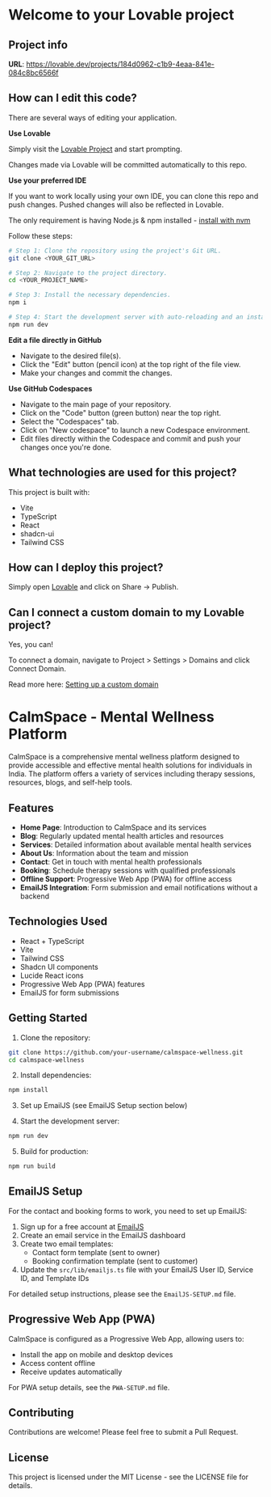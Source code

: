 # Welcome to your Lovable project

## Project info

**URL**: https://lovable.dev/projects/184d0962-c1b9-4eaa-841e-084c8bc6566f

## How can I edit this code?

There are several ways of editing your application.

**Use Lovable**

Simply visit the [Lovable Project](https://lovable.dev/projects/184d0962-c1b9-4eaa-841e-084c8bc6566f) and start prompting.

Changes made via Lovable will be committed automatically to this repo.

**Use your preferred IDE**

If you want to work locally using your own IDE, you can clone this repo and push changes. Pushed changes will also be reflected in Lovable.

The only requirement is having Node.js & npm installed - [install with nvm](https://github.com/nvm-sh/nvm#installing-and-updating)

Follow these steps:

```sh
# Step 1: Clone the repository using the project's Git URL.
git clone <YOUR_GIT_URL>

# Step 2: Navigate to the project directory.
cd <YOUR_PROJECT_NAME>

# Step 3: Install the necessary dependencies.
npm i

# Step 4: Start the development server with auto-reloading and an instant preview.
npm run dev
```

**Edit a file directly in GitHub**

- Navigate to the desired file(s).
- Click the "Edit" button (pencil icon) at the top right of the file view.
- Make your changes and commit the changes.

**Use GitHub Codespaces**

- Navigate to the main page of your repository.
- Click on the "Code" button (green button) near the top right.
- Select the "Codespaces" tab.
- Click on "New codespace" to launch a new Codespace environment.
- Edit files directly within the Codespace and commit and push your changes once you're done.

## What technologies are used for this project?

This project is built with:

- Vite
- TypeScript
- React
- shadcn-ui
- Tailwind CSS

## How can I deploy this project?

Simply open [Lovable](https://lovable.dev/projects/184d0962-c1b9-4eaa-841e-084c8bc6566f) and click on Share -> Publish.

## Can I connect a custom domain to my Lovable project?

Yes, you can!

To connect a domain, navigate to Project > Settings > Domains and click Connect Domain.

Read more here: [Setting up a custom domain](https://docs.lovable.dev/tips-tricks/custom-domain#step-by-step-guide)

# CalmSpace - Mental Wellness Platform

CalmSpace is a comprehensive mental wellness platform designed to provide accessible and effective mental health solutions for individuals in India. The platform offers a variety of services including therapy sessions, resources, blogs, and self-help tools.

## Features

- **Home Page**: Introduction to CalmSpace and its services
- **Blog**: Regularly updated mental health articles and resources
- **Services**: Detailed information about available mental health services
- **About Us**: Information about the team and mission
- **Contact**: Get in touch with mental health professionals
- **Booking**: Schedule therapy sessions with qualified professionals
- **Offline Support**: Progressive Web App (PWA) for offline access
- **EmailJS Integration**: Form submission and email notifications without a backend

## Technologies Used

- React + TypeScript
- Vite
- Tailwind CSS
- Shadcn UI components
- Lucide React icons
- Progressive Web App (PWA) features
- EmailJS for form submissions

## Getting Started

1. Clone the repository:
```bash
git clone https://github.com/your-username/calmspace-wellness.git
cd calmspace-wellness
```

2. Install dependencies:
```bash
npm install
```

3. Set up EmailJS (see EmailJS Setup section below)

4. Start the development server:
```bash
npm run dev
```

5. Build for production:
```bash
npm run build
```

## EmailJS Setup

For the contact and booking forms to work, you need to set up EmailJS:

1. Sign up for a free account at [EmailJS](https://www.emailjs.com/)
2. Create an email service in the EmailJS dashboard
3. Create two email templates:
   - Contact form template (sent to owner)
   - Booking confirmation template (sent to customer)
4. Update the `src/lib/emailjs.ts` file with your EmailJS User ID, Service ID, and Template IDs

For detailed setup instructions, please see the `EmailJS-SETUP.md` file.

## Progressive Web App (PWA)

CalmSpace is configured as a Progressive Web App, allowing users to:

- Install the app on mobile and desktop devices
- Access content offline
- Receive updates automatically

For PWA setup details, see the `PWA-SETUP.md` file.

## Contributing

Contributions are welcome! Please feel free to submit a Pull Request.

## License

This project is licensed under the MIT License - see the LICENSE file for details.
